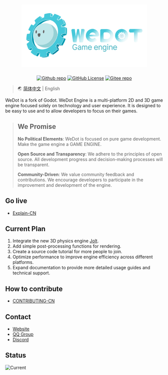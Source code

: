 <h1 align="center">
  <a href="https://wedot.top"><img width="400" src="logo/wedot-logo2_text-transparent.svg" alt="WeDot Engine Logo" /></a>
</h1>

<p align="center">
    <a href="https://github.com/Wedot-Engine/WeDot"><img alt="Github repo" src="https://img.shields.io/website?url=https%3A%2F%2Fgithub.com%2FPJ-568%2Fqmole-source-site&up_color=007bff&up_message=Wedot-Engine/WeDot&logo=github&label=Github" loading="lazy"></a>
    <a href="https://github.com/Wedot-Engine/WeDot/blob/main/LICENSE.txt"><img alt="GitHub License" src="https://img.shields.io/github/license/Wedot-Engine/WeDot?logo=github&color=e48c5c" loading="lazy"></a>
    <a href="https://gitee.com/Wedot-Engine/WeDot"><img alt="Gitee repo" src="https://img.shields.io/website?url=https%3A%2F%2Fgitee.com%2FPJ-568%2Fqmole-source-site&up_color=007bff&up_message=Wedot-Engine/WeDot&logo=gitee&label=Gitee" loading="lazy"></a>
</p>

> 🌏 [简体中文](./README.md) | English

WeDot is a fork of Godot. WeDot Engine is a multi-platform 2D and 3D game engine focused solely on technology and user experience. It is designed to be easy to use and to allow developers to focus on their games.

> ## We Promise
> **No Political Elements**: WeDot is focused on pure game development. Make the game engine a GAME ENGINE.
>
> **Open Source and Transparency**: We adhere to the principles of open source. All development progress and decision-making processes will be transparent.
>
> **Community-Driven**: We value community feedback and contributions. We encourage developers to participate in the improvement and development of the engine.

## Go live

- [Explain-CN](https://docs.wedot.top/)

## Current Plan

1. Integrate the new 3D physics engine [Jolt](https://github.com/jrouwe/JoltPhysics).
2. Add simple post-processing functions for rendering.
3. Create a source code tutorial for more people to join.
4. Optimize performance to improve engine efficiency across different platforms.
5. Expand documentation to provide more detailed usage guides and technical support.

## How to contribute

- [CONTRIBUTING-CN](./CONTRIBUTING.md)
 
## Contact

- [Website](https://wedot.top)
- [QQ Group](https://qm.qq.com/cgi-bin/qm/qr?authKey=G%2BR%2FKlLQBeH71b1Mhe4t2gM%2B8rLXndOEPhPtDgWgTudLUtGUgpMrNAWD87x%2F64ta&k=IPTGQ3zH_W8IAzaFrnLLGF2kplhv-EeM&noverify=0&group_code=670915303)
- [Discord](https://discord.com/invite/MRssAz6Pe3)

## Status

![Current](https://repobeats.axiom.co/api/embed/e8d7fcfa4529d0f4a1a8383ced8d3cd7d2f50099.svg "Repobeats analytics image")
